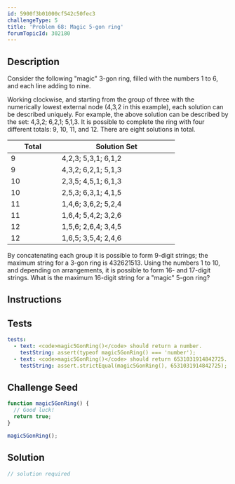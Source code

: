 ```yaml
---
id: 5900f3b01000cf542c50fec3
challengeType: 5
title: 'Problem 68: Magic 5-gon ring'
forumTopicId: 302180
---
```


## Description
<section id='description'>
Consider the following "magic" 3-gon ring, filled with the numbers 1 to 6, and each line adding to nine.


Working clockwise, and starting from the group of three with the numerically lowest external node (4,3,2 in this example), each solution can be described uniquely. For example, the above solution can be described by the set: 4,3,2; 6,2,1; 5,1,3.
It is possible to complete the ring with four different totals: 9, 10, 11, and 12. There are eight solutions in total.

<div style='text-align: center;'>

  |<div style='width: 100px;'>Total</div>|<div style='width: 250px;'>Solution Set</div>|
  |--- |--- |
  |9|4,2,3; 5,3,1; 6,1,2|
  |9|4,3,2; 6,2,1; 5,1,3|
  |10|2,3,5; 4,5,1; 6,1,3|
  |10|2,5,3; 6,3,1; 4,1,5|
  |11|1,4,6; 3,6,2; 5,2,4|
  |11|1,6,4; 5,4,2; 3,2,6|
  |12|1,5,6; 2,6,4; 3,4,5|
  |12|1,6,5; 3,5,4; 2,4,6|

</div>

By concatenating each group it is possible to form 9-digit strings; the maximum string for a 3-gon ring is 432621513.
Using the numbers 1 to 10, and depending on arrangements, it is possible to form 16- and 17-digit strings. What is the maximum 16-digit string for a "magic" 5-gon ring?
</section>

## Instructions
<section id='instructions'>

</section>

## Tests
<section id='tests'>

```yml
tests:
  - text: <code>magic5GonRing()</code> should return a number.
    testString: assert(typeof magic5GonRing() === 'number');
  - text: <code>magic5GonRing()</code> should return 6531031914842725.
    testString: assert.strictEqual(magic5GonRing(), 6531031914842725);

```

</section>

## Challenge Seed
<section id='challengeSeed'>

<div id='js-seed'>

```js
function magic5GonRing() {
  // Good luck!
  return true;
}

magic5GonRing();
```

</div>



</section>

## Solution
<section id='solution'>

```js
// solution required
```

</section>

